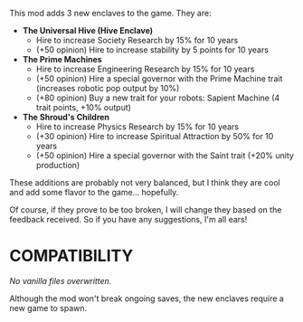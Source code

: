 This mod adds 3 new enclaves to the game. They are:

* **The Universal Hive (Hive Enclave)**
  * Hire to increase Society Research by 15% for 10 years
  * (+50 opinion) Hire to increase stability by 5 points for 10 years
* **The Prime Machines**
  * Hire to increase Engineering Research by 15% for 10 years
  * (+50 opinion) Hire a special governor with the Prime Machine trait (increases robotic pop output by 10%)
  * (+80 opinion) Buy a new trait for your robots: Sapient Machine (4 trait points, +10% output)
* **The Shroud's Children**
  * Hire to increase Physics Research by 15% for 10 years
  * (+30 opinion) Hire to increase Spiritual Attraction by 50% for 10 years
  * (+50 opinion) Hire a special governor with the Saint trait (+20% unity production)

These additions are probably not very balanced, but I think they are cool and add some flavor to the game... hopefully.

Of course, if they prove to be too broken, I will change they based on the feedback received. So if you have any suggestions, I'm all ears!

# COMPATIBILITY
*No vanilla files overwritten.*

Although the mod won't break ongoing saves, the new enclaves require a new game to spawn.

